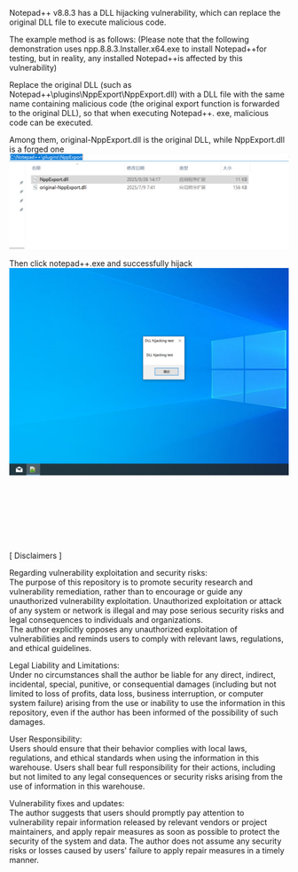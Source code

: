 Notepad++ v8.8.3 has a DLL hijacking vulnerability, which can replace the original DLL file to execute malicious code.

The example method is as follows:
(Please note that the following demonstration uses npp.8.8.3.Installer.x64.exe to install Notepad++for testing, but in reality, any installed Notepad++is affected by this vulnerability)

Replace the original DLL (such as Notepad++\plugins\NppExport\NppExport.dll) with a DLL file with the same name containing malicious code (the original export function is forwarded to the original DLL), so that when executing Notepad++. exe, malicious code can be executed.

Among them, original-NppExport.dll is the original DLL, while NppExport.dll is a forged one
![Image Description](01.png)

Then click notepad++.exe and successfully hijack
![Image Description](02.png)
<br>
<br>
<br>
<br>
<br>
<br>
<br>
<br>

[ Disclaimers ]  

Regarding vulnerability exploitation and security risks:  
The purpose of this repository is to promote security research and vulnerability remediation, rather than to encourage or guide any unauthorized vulnerability exploitation. Unauthorized exploitation or attack of any system or network is illegal and may pose serious security risks and legal consequences to individuals and organizations.   
The author explicitly opposes any unauthorized exploitation of vulnerabilities and reminds users to comply with relevant laws, regulations, and ethical guidelines.

Legal Liability and Limitations:  
Under no circumstances shall the author be liable for any direct, indirect, incidental, special, punitive, or consequential damages (including but not limited to loss of profits, data loss, business interruption, or computer system failure) arising from the use or inability to use the information in this repository, even if the author has been informed of the possibility of such damages.  

User Responsibility:  
Users should ensure that their behavior complies with local laws, regulations, and ethical standards when using the information in this warehouse. Users shall bear full responsibility for their actions, including but not limited to any legal consequences or security risks arising from the use of information in this warehouse.  

Vulnerability fixes and updates:  
The author suggests that users should promptly pay attention to vulnerability repair information released by relevant vendors or project maintainers, and apply repair measures as soon as possible to protect the security of the system and data.
The author does not assume any security risks or losses caused by users' failure to apply repair measures in a timely manner.

